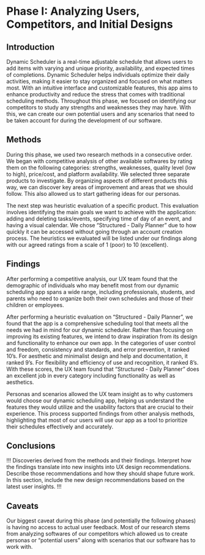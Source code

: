 # Phase I: Analyzing Users, Competitors, and Initial Designs

## Introduction

Dynamic Scheduler is a real-time adjustable schedule that allows users to add items with varying and unique priority, availability, and expected times of completions. Dynamic Scheduler helps individuals optimize their daily activities, making it easier to stay organized and focused on what matters most. With an intuitive interface and customizable features, this app aims to enhance productivity and reduce the stress that comes with traditional scheduling methods. Throughout this phase, we focused on identifying our competitors to study any strengths and weaknesses they may have. With this, we can create our own potential users and any scenarios that need to be taken account for during the development of our software.

## Methods

During this phase, we used two research methods in a consecutive order. We began with competitive analysis of other available softwares by rating them on the following categories: strengths, weaknesses, quality level (low to high), price/cost, and platform availability. We selected three separate products to investigate. By organizing aspects of different products this way, we can discover key areas of improvement and areas that we should follow. This also allowed us to start gathering ideas for our personas.

The next step was heuristic evaluation of a specific product. This evaluation involves identifying the main goals we want to achieve with the application: adding and deleting tasks/events, specifying time of day of an event, and having a visual calendar. We chose “Structured - Daily Planner” due to how quickly it can be accessed without going through an account creation process. The heuristics we evaluated will be listed under our findings along with our agreed ratings from a scale of 1 (poor) to 10 (excellent).

## Findings

After performing a competitive analysis, our UX team found that the demographic of individuals who may benefit most from our dynamic scheduling app spans a wide range, including professionals, students, and parents who need to organize both their own schedules and those of their children or employees.

After performing a heuristic evaluation on “Structured - Daily Planner”, we found that the app is a comprehensive scheduling tool that meets all the needs we had in mind for our dynamic scheduler. Rather than focusing on improving its existing features, we intend to draw inspiration from its design and functionality to enhance our own app. In the categories of user control and freedom, consistency and standards, and error prevention, it ranked 10’s. For aesthetic and minimalist design and help and documentation, it ranked 9’s. For flexibility and efficiency of use and recognition, it ranked 8’s. With these scores, the UX team found that “Structured - Daily Planner” does an excellent job in every category including functionality as well as aesthetics. 

Personas and scenarios allowed the UX team insight as to why customers would choose our dynamic scheduling app, helping us understand the features they would utilize and the usability factors that are crucial to their experience. This process supported findings from other analysis methods, highlighting that most of our users will use our app as a tool to prioritize their schedules effectively and accurately.

## Conclusions

!!! Discoveries derived from the methods and their findings. Interpret how the findings translate into new insights into UX design recommendations. Describe those recommendations and how they should shape future work. In this section, include the new design recommendations based on the latest user insights. !!!

## Caveats

Our biggest caveat during this phase (and potentially the following phases) is having no access to actual user feedback. Most of our research stems from analyzing softwares of our competitors which allowed us to create personas or “potential users” along with scenarios that our software has to work with.

